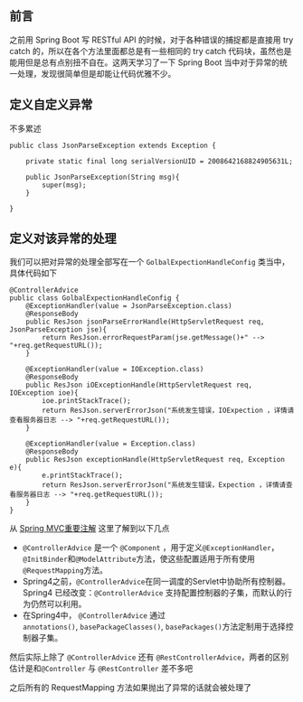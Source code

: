 ## 前言
之前用 Spring Boot 写 RESTful API 的时候，对于各种错误的捕捉都是直接用 try catch 的，所以在各个方法里面都总是有一些相同的 try catch 代码块，虽然也是能用但是总有点别扭不自在。这两天学习了一下 Spring Boot 当中对于异常的统一处理，发现很简单但是却能让代码优雅不少。

## 定义自定义异常
不多累述

```
public class JsonParseException extends Exception {

    private static final long serialVersionUID = 2008642168824905631L;

    public JsonParseException(String msg){
        super(msg);
    }
    
}
```

## 定义对该异常的处理
我们可以把对异常的处理全部写在一个 `GolbalExpectionHandleConfig` 类当中， 具体代码如下
```
@ControllerAdvice
public class GolbalExpectionHandleConfig {
    @ExceptionHandler(value = JsonParseException.class)
    @ResponseBody
    public ResJson jsonParseErrorHandle(HttpServletRequest req, JsonParseException jse){
        return ResJson.errorRequestParam(jse.getMessage()+" --> "+req.getRequestURL());
    }

    @ExceptionHandler(value = IOException.class)
    @ResponseBody
    public ResJson iOExceptionHandle(HttpServletRequest req, IOException ioe){
        ioe.printStackTrace();
        return ResJson.serverErrorJson("系统发生错误，IOExpection ，详情请查看服务器日志 --> "+req.getRequestURL());
    }

    @ExceptionHandler(value = Exception.class)
    @ResponseBody
    public ResJson exceptionHandle(HttpServletRequest req, Exception e){
        e.printStackTrace();
        return ResJson.serverErrorJson("系统发生错误，Expection ，详情请查看服务器日志 --> "+req.getRequestURL());
    }
}
```

从 [Spring MVC重要注解](https://blog.csdn.net/lovesomnus/article/details/73252532) 这里了解到以下几点
 - `@ControllerAdvice` 是一个 `@Component` ，用于定义`@ExceptionHandler`，`@InitBinder`和`@ModelAttribute`方法，使这些配置适用于所有使用`@RequestMapping`方法。
 - Spring4之前，`@ControllerAdvice`在同一调度的Servlet中协助所有控制器。Spring4 已经改变：`@ControllerAdvice` 支持配置控制器的子集，而默认的行为仍然可以利用。
 - 在Spring4中， `@ControllerAdvice` 通过 `annotations()`, `basePackageClasses()`, `basePackages()`方法定制用于选择控制器子集。

然后实际上除了 `@ControllerAdvice` 还有 `@RestControllerAdvice`，两者的区别估计是和`@Controller` 与 `@RestController` 差不多吧

之后所有的 RequestMapping 方法如果抛出了异常的话就会被处理了